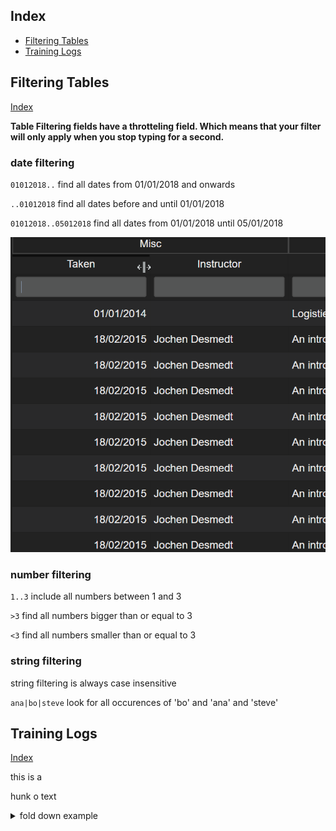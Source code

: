 ## Index

* [Filtering Tables](#filtering-tables)
* [Training Logs](#training-logs)

## Filtering Tables

[Index](#index)

**Table Filtering fields have a throtteling field. Which means that your filter will only apply when you stop typing for a second.**

### date filtering

`01012018..` find all dates from 01/01/2018 and onwards

`..01012018` find all dates before and until 01/01/2018

`01012018..05012018` find all dates from 01/01/2018 until 05/01/2018

![table_filtering_by_date.gif missing](./ASSETS/table_filtering_by_date.gif)

### number filtering

`1..3` include all numbers between 1 and 3

`>3` find all numbers bigger than or equal to 3

`<3` find all numbers smaller than or equal to 3

### string filtering

string filtering is always case insensitive

`ana|bo|steve` look for all occurences of 'bo' and 'ana' and 'steve'






## Training Logs
[Index](#index)

this is a

hunk o text





<details><summary>fold down example</summary>
<p>

* content here

</p>
</details>



